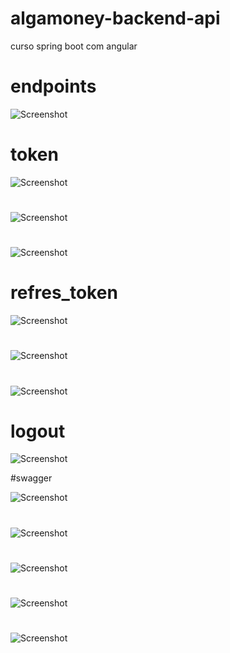 # algamoney-backend-api
curso spring boot com angular

# endpoints
![Screenshot](api_request/endpoints/authorization.png)

# token 
![Screenshot](api_request/pedir_token/authorization.png)
# 
![Screenshot](api_request/pedir_token/body.png)
# 
![Screenshot](api_request/pedir_token/headers.png)

# refres_token

![Screenshot](api_request/refresh_token/authorization.png)
# 
![Screenshot](api_request/refresh_token/body.png)
# 
![Screenshot](api_request/refresh_token/headers.png)

# logout
![Screenshot](api_request/logout/authorization.png)

#swagger

![Screenshot](api_request/doc/swagger/1.png)

#
![Screenshot](api_request/doc/swagger/2.png)

#
![Screenshot](api_request/doc/swagger/3.png)

#
![Screenshot](api_request/doc/swagger/4.png)

#
![Screenshot](api_request/doc/swagger/5.png)


